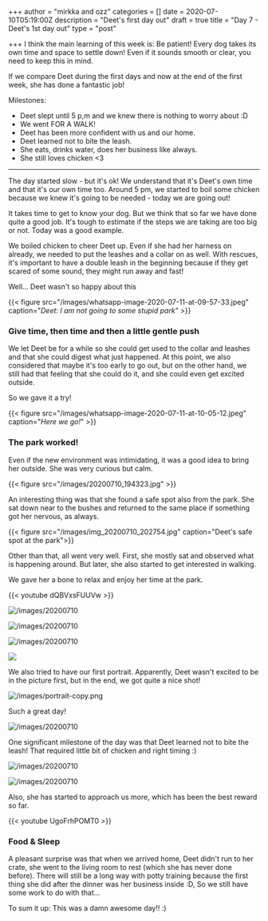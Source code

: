 +++
author = "mirkka and ozz"
categories = []
date = 2020-07-10T05:19:00Z
description = "Deet's first day out"
draft = true
title = "Day 7 - Deet's 1st day out"
type = "post"

+++
I think the main learning of this week is: Be patient! Every dog takes its own time and space to settle down! Even if it sounds smooth or clear, you need to keep this in mind.

If we compare Deet during the first days and now at the end of the first week, she has done a fantastic job!

Milestones:

* Deet slept until 5 p,m and we knew there is nothing to worry about :D
* We went FOR A WALK!
* Deet has been more confident with us and our home.
* Deet learned not to bite the leash.
* She eats, drinks water, does her business like always.
* She still loves chicken <3

***

The day started slow - but it's ok! We understand that it's Deet's own time and that it's our own time too. Around 5 pm, we started to boil some chicken because we knew it's going to be needed - today we are going out!

It takes time to get to know your dog. But we think that so far we have done quite a good job. It's tough to estimate if the steps we are taking are too big or not. Today was a good example.

We boiled chicken to cheer Deet up. Even if she had her harness on already, we needed to put the leashes and a collar on as well. With rescues, it's important to have a double leash in the beginning because if they get scared of some sound, they might run away and fast!

Well... Deet wasn't so happy about this

{{< figure src="/images/whatsapp-image-2020-07-11-at-09-57-33.jpeg" caption="_Deet: I am not going to some stupid park_" >}}

### Give time, then time and then a little gentle push

We let Deet be for a while so she could get used to the collar and leashes and that she could digest what just happened. At this point, we also considered that maybe it's too early to go out, but on the other hand, we still had that feeling that she could do it, and she could even get excited outside.

So we gave it a try!

{{< figure src="/images/whatsapp-image-2020-07-11-at-10-05-12.jpeg" caption="_Here we go!_" >}}

### The park worked!

Even if the new environment was intimidating, it was a good idea to bring her outside. She was very curious but calm.

{{< figure src="/images/20200710_194323.jpg" >}}

An interesting thing was that she found a safe spot also from the park. She sat down near to the bushes and returned to the same place if something got her nervous, as always.

{{< figure src="/images/img_20200710_202754.jpg" caption="Deet's safe spot at the park">}}

Other than that, all went very well. First, she mostly sat and observed what is happening around. But later, she also started to get interested in walking.

We gave her a bone to relax and enjoy her time at the park.

{{< youtube dQBVxsFUUVw >}}

![/images/20200710](https://app.forestry.io/sites/pqtrwwknkydruw/body-media//images/20200710_195359.jpg)

![/images/20200710](https://app.forestry.io/sites/pqtrwwknkydruw/body-media//images/20200710_195805.jpg)

![/images/20200710](https://app.forestry.io/sites/pqtrwwknkydruw/body-media//images/20200710_201304.jpg)

![](/images/20200710_200113.jpg)

We also tried to have our first portrait. Apparently, Deet wasn't excited to be in the picture first, but in the end, we got quite a nice shot!

![/images/portrait-copy.png](https://app.forestry.io/sites/pqtrwwknkydruw/body-media//images/portrait-copy.png)

Such a great day!

![/images/20200710](https://app.forestry.io/sites/pqtrwwknkydruw/body-media//images/20200710_222759-1.jpg)

One significant milestone of the day was that Deet learned not to bite the leash! That required little bit of chicken and right timing :)

![/images/20200710](https://app.forestry.io/sites/pqtrwwknkydruw/body-media//images/20200710_225705.jpg)

![/images/20200710](https://app.forestry.io/sites/pqtrwwknkydruw/body-media//images/20200710_225242.jpg)

Also, she has started to approach us more, which has been the best reward so far.

{{< youtube UgoFrhPOMT0 >}}

### Food & Sleep

A pleasant surprise was that when we arrived home, Deet didn't run to her crate, she went to the living room to rest (which she has never done before). There will still be a long way with potty training because the first thing she did after the dinner was her business inside :D, So we still have some work to do with that...

To sum it up: This was a damn awesome day!! :)